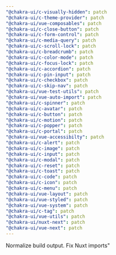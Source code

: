 ```yaml
---
"@chakra-ui/c-visually-hidden": patch
"@chakra-ui/c-theme-provider": patch
"@chakra-ui/vue-composables": patch
"@chakra-ui/c-close-button": patch
"@chakra-ui/c-form-control": patch
"@chakra-ui/c-media-query": patch
"@chakra-ui/c-scroll-lock": patch
"@chakra-ui/c-breadcrumb": patch
"@chakra-ui/c-color-mode": patch
"@chakra-ui/c-focus-lock": patch
"@chakra-ui/c-accordion": patch
"@chakra-ui/c-pin-input": patch
"@chakra-ui/c-checkbox": patch
"@chakra-ui/c-skip-nav": patch
"@chakra-ui/vue-test-utils": patch
"@chakra-ui/vue-auto-import": patch
"@chakra-ui/c-spinner": patch
"@chakra-ui/c-avatar": patch
"@chakra-ui/c-button": patch
"@chakra-ui/c-motion": patch
"@chakra-ui/c-popper": patch
"@chakra-ui/c-portal": patch
"@chakra-ui/vue-accessibilty": patch
"@chakra-ui/c-alert": patch
"@chakra-ui/c-image": patch
"@chakra-ui/c-input": patch
"@chakra-ui/c-modal": patch
"@chakra-ui/c-reset": patch
"@chakra-ui/c-toast": patch
"@chakra-ui/c-code": patch
"@chakra-ui/c-icon": patch
"@chakra-ui/c-menu": patch
"@chakra-ui/vue-layout": patch
"@chakra-ui/vue-styled": patch
"@chakra-ui/vue-system": patch
"@chakra-ui/c-tag": patch
"@chakra-ui/vue-utils": patch
"@chakra-ui/nuxt-next": patch
"@chakra-ui/vue-next": patch
---
```


Normalize build output. Fix Nuxt imports"

